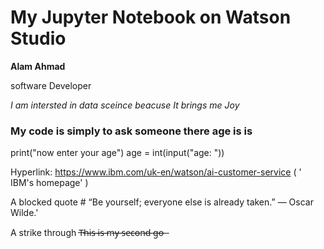 # My Jupyter Notebook on Watson Studio

**Alam Ahmad**

software Developer

*I am intersted in data sceince beacuse It brings me Joy*

### My code is simply to ask someone there age is  is ###

print("now enter your age")
age = int(input("age: "))

Hyperlink: https://www.ibm.com/uk-en/watson/ai-customer-service ( ' IBM's homepage' )

A blocked quote # “Be yourself; everyone else is already taken.” ― Oscar Wilde.'

A strike through T̶h̶i̶s̶ ̶i̶s̶ ̶m̶y̶ ̶s̶e̶c̶o̶n̶d̶ ̶g̶o̶ ̶

